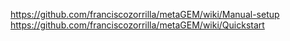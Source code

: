 https://github.com/franciscozorrilla/metaGEM/wiki/Manual-setup
https://github.com/franciscozorrilla/metaGEM/wiki/Quickstart

